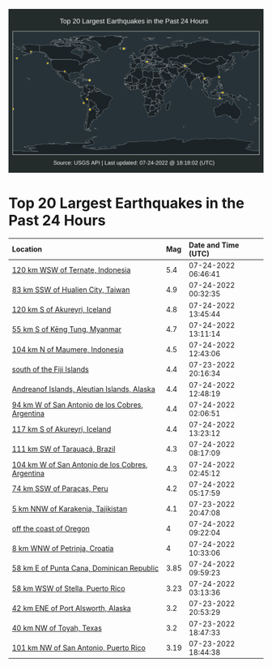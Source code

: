 ![Map](./map.png)

# Top 20 Largest Earthquakes in the Past 24 Hours

| Location | Mag | Date and Time (UTC) |
|:---|:---|:---|
| [120 km WSW of Ternate, Indonesia](https://earthquake.usgs.gov/earthquakes/eventpage/us7000ht2x) | 5.4 | 07-24-2022 06:46:41 |
| [83 km SSW of Hualien City, Taiwan](https://earthquake.usgs.gov/earthquakes/eventpage/us7000ht1r) | 4.9 | 07-24-2022 00:32:35 |
| [120 km S of Akureyri, Iceland](https://earthquake.usgs.gov/earthquakes/eventpage/us7000ht53) | 4.8 | 07-24-2022 13:45:44 |
| [55 km S of Kēng Tung, Myanmar](https://earthquake.usgs.gov/earthquakes/eventpage/us7000ht4v) | 4.7 | 07-24-2022 13:11:14 |
| [104 km N of Maumere, Indonesia](https://earthquake.usgs.gov/earthquakes/eventpage/us7000ht4r) | 4.5 | 07-24-2022 12:43:06 |
| [south of the Fiji Islands](https://earthquake.usgs.gov/earthquakes/eventpage/us7000ht0q) | 4.4 | 07-23-2022 20:16:34 |
| [Andreanof Islands, Aleutian Islands, Alaska](https://earthquake.usgs.gov/earthquakes/eventpage/us7000ht4t) | 4.4 | 07-24-2022 12:48:19 |
| [94 km W of San Antonio de los Cobres, Argentina](https://earthquake.usgs.gov/earthquakes/eventpage/us7000ht1v) | 4.4 | 07-24-2022 02:06:51 |
| [117 km S of Akureyri, Iceland](https://earthquake.usgs.gov/earthquakes/eventpage/us7000ht50) | 4.4 | 07-24-2022 13:23:12 |
| [111 km SW of Tarauacá, Brazil](https://earthquake.usgs.gov/earthquakes/eventpage/us7000ht3w) | 4.3 | 07-24-2022 08:17:09 |
| [104 km W of San Antonio de los Cobres, Argentina](https://earthquake.usgs.gov/earthquakes/eventpage/us7000ht20) | 4.3 | 07-24-2022 02:45:12 |
| [74 km SSW of Paracas, Peru](https://earthquake.usgs.gov/earthquakes/eventpage/us7000ht2l) | 4.2 | 07-24-2022 05:17:59 |
| [5 km NNW of Karakenja, Tajikistan](https://earthquake.usgs.gov/earthquakes/eventpage/us7000ht0u) | 4.1 | 07-23-2022 20:47:08 |
| [off the coast of Oregon](https://earthquake.usgs.gov/earthquakes/eventpage/us7000ht45) | 4 | 07-24-2022 09:22:04 |
| [8 km WNW of Petrinja, Croatia](https://earthquake.usgs.gov/earthquakes/eventpage/us7000ht4d) | 4 | 07-24-2022 10:33:06 |
| [58 km E of Punta Cana, Dominican Republic](https://earthquake.usgs.gov/earthquakes/eventpage/pr2022205001) | 3.85 | 07-24-2022 09:59:23 |
| [58 km WSW of Stella, Puerto Rico](https://earthquake.usgs.gov/earthquakes/eventpage/pr2022205000) | 3.23 | 07-24-2022 03:13:36 |
| [42 km ENE of Port Alsworth, Alaska](https://earthquake.usgs.gov/earthquakes/eventpage/us7000ht0v) | 3.2 | 07-23-2022 20:53:29 |
| [40 km NW of Toyah, Texas](https://earthquake.usgs.gov/earthquakes/eventpage/us7000ht08) | 3.2 | 07-23-2022 18:47:33 |
| [101 km NW of San Antonio, Puerto Rico](https://earthquake.usgs.gov/earthquakes/eventpage/pr71360853) | 3.19 | 07-23-2022 18:44:38 |
